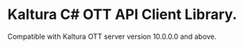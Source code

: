 # Kaltura C# OTT API Client Library.
Compatible with Kaltura OTT server version 10.0.0.0 and above.
